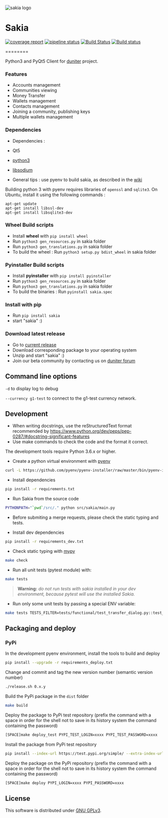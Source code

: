 <!-- Landscape | [![Code Health](https://landscape.io/github/duniter/sakia/dev/landscape.svg?style=flat)](https://landscape.io/github/duniter/sakia/dev) -->

![sakia logo](https://raw.github.com/duniter/sakia/master/sakia.png)

# Sakia
 [![coverage report](https://git.duniter.org/clients/python/sakia/badges/gitlab/coverage.svg)](https://git.duniter.org/clients/python/sakia/commits/gitlab)
 [![pipeline status](https://git.duniter.org/clients/python/sakia/badges/gitlab/pipeline.svg)](https://git.duniter.org/clients/python/sakia/commits/gitlab)
 [![Build Status](https://travis-ci.org/duniter/sakia.svg?branch=travis)](https://travis-ci.org/duniter/sakia)
 [![Build status](https://ci.appveyor.com/api/projects/status/pvl18xon8pvu2c8w/branch/dev?svg=true)](https://ci.appveyor.com/project/Insoleet/sakia-bee4m/branch/dev)

========

Python3 and PyQt5 Client for [duniter](http://www.duniter.org) project.


### Features
  * Accounts management
  * Communities viewing
  * Money Transfer
  * Wallets management
  * Contacts management
  * Joining a community, publishing keys
  * Multiple wallets management

### Dependencies
  * Dependencies :
   * Qt5
   * [python3](https://www.python.org/downloads/)
   * [libsodium](http://doc.libsodium.org/installation/README.html)

  * General tips : use pyenv to build sakia, as described in the [wiki](https://github.com/duniter/sakia/wiki/Cutecoin-install-for-developpers)

  Building python 3 with pyenv requires libraries of `openssl` and `sqlite3`. On Ubuntu, install it using the following commands : 

```
apt-get update
apt-get install libssl-dev
apt-get install libsqlite3-dev
```

### Wheel Build scripts
  * Install __wheel__ with `pip install wheel`
  * Run `python3 gen_resources.py` in sakia folder
  * Run `python3 gen_translations.py` in sakia folder
  * To build the wheel : Run `python3 setup.py bdist_wheel` in sakia folder
  
### Pyinstaller Build scripts
  * Install __pyinstaller__ with `pip install pyinstaller`
  * Run `python3 gen_resources.py` in sakia folder
  * Run `python3 gen_translations.py` in sakia folder
  * To build the binaries : Run `pyinstall sakia.spec`

### Install with pip
  * Run `pip install sakia`
  * start "sakia" :)
 
### Download latest release
  * Go to [current release](https://github.com/duniter/sakia/releases)
  * Download corresponding package to your operating system
  * Unzip and start "sakia" :)
  * Join our beta community by contacting us on [duniter forum](http://forum.duniter.org/)

## Command line options

`-d` to display log to debug

`--currency g1-test` to connect to the g1-test currency network.

## Development
* When writing docstrings, use the reStructuredText format recommended by https://www.python.org/dev/peps/pep-0287/#docstring-significant-features
* Use make commands to check the code and the format it correct.

The development tools require Python 3.6.x or higher.

* Create a python virtual environment with [pyenv](https://github.com/pyenv/pyenv)
```bash
curl -L https://github.com/pyenv/pyenv-installer/raw/master/bin/pyenv-installer | bash
```

* Install dependencies
```bash
pip install -r requirements.txt
```

* Run Sakia from the source code
```bash
PYTHONPATH="`pwd`/src/." python src/sakia/main.py
```

* Before submiting a merge requests, please check the static typing and tests.

* Install dev dependencies
```bash
pip install -r requirements_dev.txt
```

* Check static typing with [mypy](http://mypy-lang.org/)
```bash
make check
```

* Run all unit tests (pytest module) with:
```bash
make tests
```
> **Warning:** *do not run tests with sakia installed in your dev environment, because pytest will use the installed Sakia.*

* Run only some unit tests by passing a special ENV variable:
```bash
make tests TESTS_FILTER=tests/functional/test_transfer_dialog.py::test_transfer
```

## Packaging and deploy
### PyPi
In the development pyenv environment, install the tools to build and deploy
```bash
pip install --upgrade -r requirements_deploy.txt
```

Change and commit and tag the new version number (semantic version number)
```bash
./release.sh 0.x.y
```

Build the PyPi package in the `dist` folder
```bash
make build
```

Deploy the package to PyPi test repository (prefix the command with a space in order for the shell not to save in its history system the command containing the password)
```bash
[SPACE]make deploy_test PYPI_TEST_LOGIN=xxxx PYPI_TEST_PASSWORD=xxxx
```

Install the package from PyPi test repository
```bash
pip install --index-url https://test.pypi.org/simple/ --extra-index-url https://pypi.python.org/simple/ sakia
```

Deploy the package on the PyPi repository (prefix the command with a space in order for the shell not to save in its history system the command containing the password)
```bash
[SPACE]make deploy PYPI_LOGIN=xxxx PYPI_PASSWORD=xxxx
```

## License
This software is distributed under [GNU GPLv3](https://raw.github.com/duniter/sakia/dev/LICENSE).
